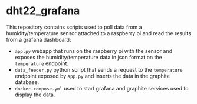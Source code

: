# dht22_grafana

This repository contains scripts used to poll data from a humidity/temperature sensor attached to a raspberry pi and read the results from a grafana dashboard:
* `app.py` webapp that runs on the raspberry pi with the sensor and exposes the humidity/temperature data in json format on the `temperature` endpoint.
* `data_feeder.py` python script that sends a request to the `temperature` endpoint exposed by `app.py` and inserts the data in the graphite database.
* `docker-compose.yml` used to start grafana and graphite services used to display the data.
